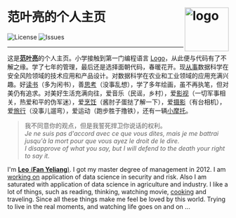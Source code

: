 # 范叶亮的个人主页 <img src="static/images/web/icon-192x192.png" align="right" alt="logo" height="100" style="border: none; float: right;">

![License](https://img.shields.io/badge/license-CC%20BY--NC--SA%204.0-blue.svg)
![Issues](https://img.shields.io/github/issues/leovan/leovan.me.svg)

---

这是[**范叶亮**](https://leovan.me)的个人主页。小学接触到第一门编程语言 [Logo](https://zh.wikipedia.org/wiki/Logo_(程序语言))，从此便与代码有了不解之缘。学了七年的管理，最后还是选择面朝代码，春暖花开。现[从事](https://leovan.me/cn/resume/)数据科学在安全风险领域的技术应用和产品设计。对数据科学在农业和工业领域的应用充满兴趣。好[读书](https://leovan.me/books/)（多为闲书），善[思考](https://leovan.me/categories/思考/)（没事乱想），学了多年绘画，虽不再执笔，但对美仍有追求。对美好生活充满向往，爱音乐（民谣，乡村），爱[影视](https://leovan.me/videos/)（一切军事相关，热爱和平的伪军迷），爱[烹饪](https://leovan.me/cooking/)（酱肘子蛋挞了解一下），爱[摄影](https://leovan.me/photography/)（有台相机），爱[旅行](https://leovan.me/categories/旅行/)（没事儿遛弯），爱运动（跑步胜于撸铁），还有一辆[小摩托](https://leovan.me/motorcycle/)。

> 我不同意你的观点，但是我誓死捍卫你说话的权利。  
> _Je ne suis pas d'accord avec ce que vous dites, mais je me battrai jusqu'à la mort pour que vous ayez le droit de le dire._  
> _I disapprove of what you say, but I will defend to the death your right to say it._

I'm [**Leo** (**Fan Yeliang**)](https://leovan.me). I got my master degree of management in 2012. I am [working on](https://leovan.me/en/resume/) application of data science in security and risk. Also I am saturated with application of data science in agriculture and industry. I like a lot of things, such as reading, thinking, watching movie, [cooking](https://leovan.me/cooking/) and traveling. Since all these things make me feel be loved by this world. Trying to live in the real moments, and watching life goes on and on ...
